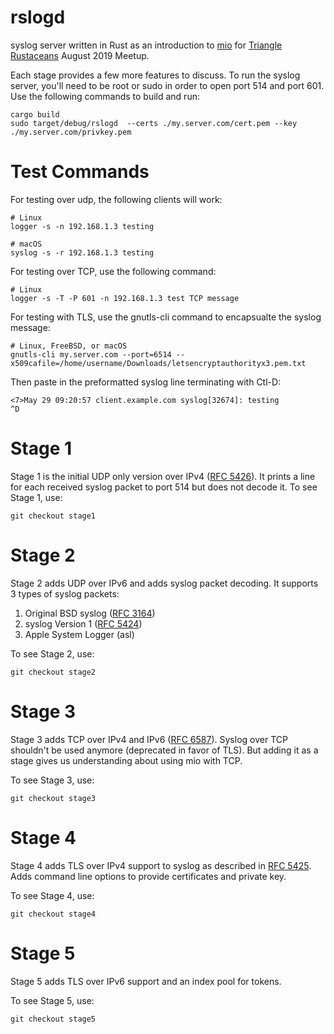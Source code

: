 # rslogd
syslog server written in Rust as an introduction to [mio](https://github.com/tokio-rs/mio) for [Triangle Rustaceans](https://www.meetup.com/triangle-rustaceans/events/mfglwpyzlbjc/) August 2019 Meetup.

Each stage provides a few more features to discuss. To run the syslog server, you'll need to be root or sudo in order to open port 514 and port 601. Use the following commands to build and run:

```
cargo build
sudo target/debug/rslogd  --certs ./my.server.com/cert.pem --key ./my.server.com/privkey.pem
```

Test Commands
=============
For testing over udp, the following clients will work:

```
# Linux
logger -s -n 192.168.1.3 testing

# macOS
syslog -s -r 192.168.1.3 testing
```

For testing over TCP, use the following command:

```
# Linux
logger -s -T -P 601 -n 192.168.1.3 test TCP message
```

For testing with TLS, use the gnutls-cli command to encapsualte the syslog message:

```
# Linux, FreeBSD, or macOS
gnutls-cli my.server.com --port=6514 --x509cafile=/home/username/Downloads/letsencryptauthorityx3.pem.txt
```

Then paste in the preformatted syslog line terminating with Ctl-D:

```
<7>May 29 09:20:57 client.example.com syslog[32674]: testing
^D
```

Stage 1
=======
Stage 1 is the initial UDP only version over IPv4 ([RFC 5426](https://tools.ietf.org/html/rfc5426)). It prints a line for each received syslog packet to port 514 but does not decode it. To see Stage 1, use:

```
git checkout stage1
```

Stage 2
=======
Stage 2 adds UDP over IPv6 and adds syslog packet decoding. It supports 3 types of syslog packets:

1. Original BSD syslog ([RFC 3164](https://tools.ietf.org/html/rfc3164))
2. syslog Version 1 ([RFC 5424](https://tools.ietf.org/html/rfc5424))
3. Apple System Logger (asl)

To see Stage 2, use:

```
git checkout stage2
```

Stage 3
=======
Stage 3 adds TCP over IPv4 and IPv6 ([RFC 6587](https://tools.ietf.org/html/rfc6587)). Syslog over TCP shouldn't be used anymore (deprecated in favor of TLS). But adding it as a stage gives us understanding about using mio with TCP.

To see Stage 3, use:

```
git checkout stage3
```

Stage 4
=======
Stage 4 adds TLS over IPv4 support to syslog as described in [RFC 5425](https://tools.ietf.org/html/rfc5425). Adds command line options to provide certificates and private key.

To see Stage 4, use:

```
git checkout stage4
```

Stage 5
=======
Stage 5 adds TLS over IPv6 support and an index pool for tokens.

To see Stage 5, use:

```
git checkout stage5
```
